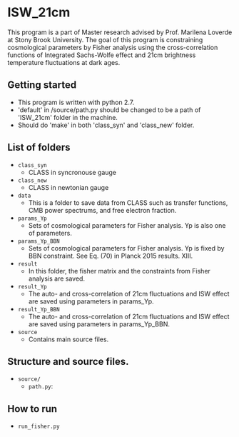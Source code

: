 # ISW_21cm
This program is a part of Master research advised by Prof. Marilena Loverde at Stony Brook University. The goal of this program is constraining cosmological parameters by Fisher analysis using the cross-correlation functions of Integrated Sachs-Wolfe effect and 21cm brightness temperature fluctuations at dark ages.

## Getting started
* This program is written with python 2.7.
* 'default' in /source/path.py should be changed to be a path of 'ISW_21cm' folder in the machine.
* Should do 'make' in both 'class_syn' and 'class_new' folder.

## List of folders

* `class_syn`
  - CLASS in syncronouse gauge
* `class_new`
  - CLASS in newtonian gauge
* `data`
  - This is a folder to save data from CLASS such as transfer functions, CMB power spectrums, and free electron fraction.   
* `params_Yp`
  - Sets of cosmological parameters for Fisher analysis. Yp is also one of parameters.
* `params_Yp_BBN`
  - Sets of cosmological parameters for Fisher analysis. Yp is fixed by BBN constraint. See Eq. (70) in Planck 2015 results. XIII.
* `result`
  - In this folder, the fisher matrix and the constraints from Fisher analysis are saved.
* `result_Yp`
  - The auto- and cross-correlation of 21cm fluctuations and ISW effect are saved using parameters in params_Yp.
* `result_Yp_BBN`
  - The auto- and cross-correlation of 21cm fluctuations and ISW effect are saved using parameters in params_Yp_BBN.
* `source`
  - Contains main source files.

## Structure and source files.
* `source/`
  - `path.py`:

## How to run

* `run_fisher.py`


